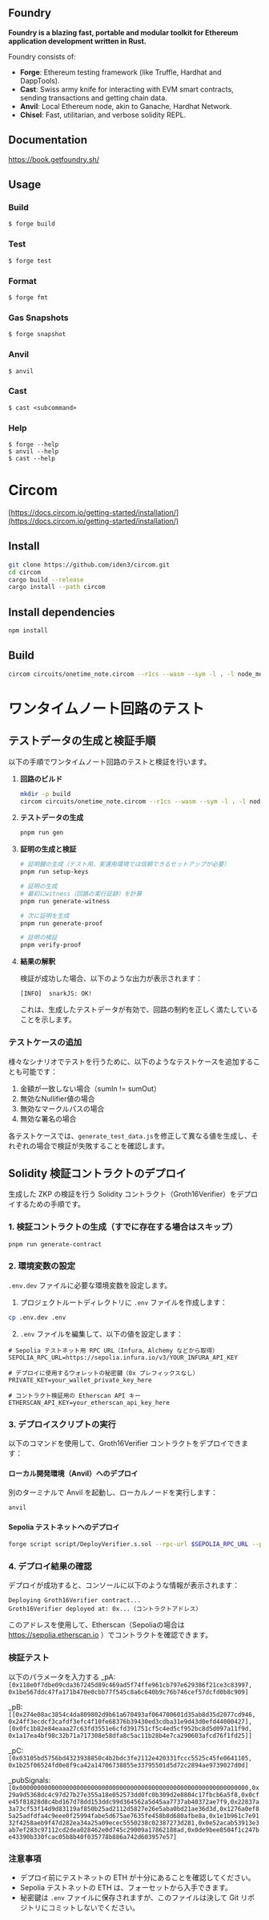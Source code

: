## Foundry

**Foundry is a blazing fast, portable and modular toolkit for Ethereum application development written in Rust.**

Foundry consists of:

-   **Forge**: Ethereum testing framework (like Truffle, Hardhat and DappTools).
-   **Cast**: Swiss army knife for interacting with EVM smart contracts, sending transactions and getting chain data.
-   **Anvil**: Local Ethereum node, akin to Ganache, Hardhat Network.
-   **Chisel**: Fast, utilitarian, and verbose solidity REPL.

## Documentation

https://book.getfoundry.sh/

## Usage

### Build

```shell
$ forge build
```

### Test

```shell
$ forge test
```

### Format

```shell
$ forge fmt
```

### Gas Snapshots

```shell
$ forge snapshot
```

### Anvil

```shell
$ anvil
```

### Cast

```shell
$ cast <subcommand>
```

### Help

```shell
$ forge --help
$ anvil --help
$ cast --help
```


# Circom

[https://docs.circom.io/getting-started/installation/](https://docs.circom.io/getting-started/installation/)

## Install
```sh
git clone https://github.com/iden3/circom.git
cd circom
cargo build --release
cargo install --path circom
```

## Install dependencies 
```sh
npm install 
```

## Build
```sh
circom circuits/onetime_note.circom --r1cs --wasm --sym -l . -l node_modules -o build
```

# ワンタイムノート回路のテスト

## テストデータの生成と検証手順

以下の手順でワンタイムノート回路のテストと検証を行います。

1. **回路のビルド**
   ```sh
   mkdir -p build
   circom circuits/onetime_note.circom --r1cs --wasm --sym -l . -l node_modules -o build
   ```

2. **テストデータの生成**
   ```sh
   pnpm run gen
   ```

4. **証明の生成と検証**
   ```sh
   # 証明鍵の生成（テスト用、実運用環境では信頼できるセットアップが必要）
   pnpm run setup-keys
   
   # 証明の生成
   # 最初にwitness（回路の実行証跡）を計算
   pnpm run generate-witness
   
   # 次に証明を生成
   pnpm run generate-proof
   
   # 証明の検証
   pnpm verify-proof
   ```

5. **結果の解釈**
   
   検証が成功した場合、以下のような出力が表示されます：
   ```
   [INFO]  snarkJS: OK!
   ```
   
   これは、生成したテストデータが有効で、回路の制約を正しく満たしていることを示します。

### テストケースの追加

様々なシナリオでテストを行うために、以下のようなテストケースを追加することも可能です：

1. 金額が一致しない場合（sumIn != sumOut）
2. 無効なNullifier値の場合
3. 無効なマークルパスの場合
4. 無効な署名の場合

各テストケースでは、`generate_test_data.js`を修正して異なる値を生成し、それぞれの場合で検証が失敗することを確認します。

## Solidity 検証コントラクトのデプロイ

生成した ZKP の検証を行う Solidity コントラクト（Groth16Verifier）をデプロイするための手順です。

### 1. 検証コントラクトの生成（すでに存在する場合はスキップ）

```sh
pnpm run generate-contract
```

### 2. 環境変数の設定

`.env.dev` ファイルに必要な環境変数を設定します。

1. プロジェクトルートディレクトリに `.env` ファイルを作成します：

```sh
cp .env.dev .env
```

2. `.env` ファイルを編集して、以下の値を設定します：

```
# Sepolia テストネット用 RPC URL（Infura、Alchemy などから取得）
SEPOLIA_RPC_URL=https://sepolia.infura.io/v3/YOUR_INFURA_API_KEY

# デプロイに使用するウォレットの秘密鍵（0x プレフィックスなし）
PRIVATE_KEY=your_wallet_private_key_here

# コントラクト検証用の Etherscan API キー
ETHERSCAN_API_KEY=your_etherscan_api_key_here
```

### 3. デプロイスクリプトの実行

以下のコマンドを使用して、Groth16Verifier コントラクトをデプロイできます：

#### ローカル開発環境（Anvil）へのデプロイ

別のターミナルで Anvil を起動し、ローカルノードを実行します：

```sh
anvil
```

#### Sepolia テストネットへのデプロイ

```sh
forge script script/DeployVerifier.s.sol --rpc-url $SEPOLIA_RPC_URL --private-key $PRIVATE_KEY --broadcast --verify
```

### 4. デプロイ結果の確認

デプロイが成功すると、コンソールに以下のような情報が表示されます：

```
Deploying Groth16Verifier contract...
Groth16Verifier deployed at: 0x...（コントラクトアドレス）
```

このアドレスを使用して、Etherscan（Sepoliaの場合は https://sepolia.etherscan.io ）でコントラクトを確認できます。

### 検証テスト
以下のパラメータを入力する
_pA: `[0x118e0f7dbe09cda367245d89c469ad5f74ffe961cb797e629386f21ce3c83997, 0x1be567ddc47fa171b470e0cbb77f545c8a6c640b9c76b746cef57dcfd0b8c909]`

_pB: `[[0x274e08ac3854c4da809802d9b61a670493af064700601d35ab8d35d2077cd946, 0x24ff3ecdcf3cafdf3efc4f10fe68376b39430ed3cdba31e9d43d0efd44000427],[0x0fc1b82e84eaaa27c63fd3551e6cfd391751cf5c4ed5cf952bc8d5d097a11f9d, 0x1a17ea4bf98c32b71a717308e58dfa8c5ac11b28b4e7ca290603afcd76f1fd25]]`

_pC: `[0x03105bd5756bd4323938850c4b2bdc3fe2112e420331fccc5525c45fe0641105, 0x1b25f06524fd0e8f9ca42a14706738855e33795501d5d72c2894ae9739027d0d]`

_pubSignals: `[0x0000000000000000000000000000000000000000000000000000000000000000,0x29a9d5368dc4c97d27b27e355a18e052573dd0fc0b309d2e8804c17fbcb6a5f8,0x0cfe45f81828d8c4bd167d78dd153ddc99d364562a5d45aa7737ab40372ae7f9,0x22837a3a73cf53f14d9d83119af850b25ad2112d5827e26e5aba0bd21ae36d3d,0x1276a0ef85a25adfdfa4c9eee0f25994fabe5d675ae7635fe458b8d680afbe8a,0x1e1b961c7e9132f4258aeb9f47d282ea34a25a09ecec5550238c02387273d281,0x0e52acab53913e3ab7ef283c97112cd2dea028462e0d745c29009a17862188ad,0x0de9bee8504f1c247be43390b330fcac05b8b40f035778b886a742d603957e57]`

### 注意事項

- デプロイ前にテストネットの ETH が十分にあることを確認してください。
- Sepolia テストネットの ETH は、フォーセットから入手できます。
- 秘密鍵は `.env` ファイルに保存されますが、このファイルは決して Git リポジトリにコミットしないでください。
